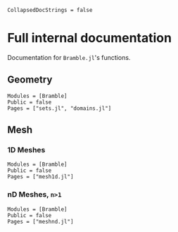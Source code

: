 ```@meta
CollapsedDocStrings = false
```

# Full internal documentation
Documentation for `Bramble.jl`'s functions.

## Geometry
```@autodocs
Modules = [Bramble]
Public = false
Pages = ["sets.jl", "domains.jl"]
```

## Mesh
### 1D Meshes
```@autodocs
Modules = [Bramble]
Public = false
Pages = ["mesh1d.jl"]
```

### nD Meshes, ``n>1``
```@autodocs
Modules = [Bramble]
Public = false
Pages = ["meshnd.jl"]
```